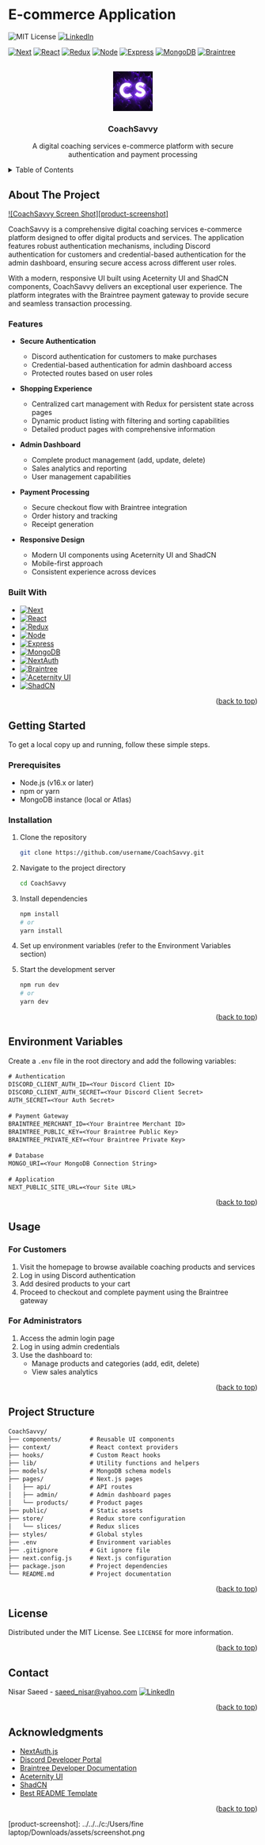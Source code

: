 # E-commerce Application
<!-- PROJECT SHIELDS -->
![MIT License][license-shield]
[![LinkedIn][linkedin-shield]][linkedin-url]
<!-- TECH STACK SHIELDS -->
[![Next][Next.js]][Next-url]
[![React][React-shield]][React-url]
[![Redux][Redux-shield]][Redux-url]
[![Node][Node-shield]][Node-url]
[![Express][Express-shield]][Express-url]
[![MongoDB][MongoDB-shield]][MongoDB-url]
[![Braintree][Braintree-shield]][Braintree-url]

<!-- PROJECT LOGO -->
<br />
<div align="center">
  <a href="https://github.com/username/CoachSavvy">
    <img src="/public/logo.png" alt="Logo" width="80" height="80">
  </a>

  <h3 align="center">CoachSavvy</h3>

  <p align="center">
    A digital coaching services e-commerce platform with secure authentication and payment processing
  </p>
</div>

<!-- TABLE OF CONTENTS -->
<details>
  <summary>Table of Contents</summary>
  <ol>
    <li>
      <a href="../../../c:/Users/fine laptop/Downloads/readme.md#about-the-project">About The Project</a>
      <ul>
        <li><a href="../../../c:/Users/fine laptop/Downloads/readme.md#features">Features</a></li>
        <li><a href="../../../c:/Users/fine laptop/Downloads/readme.md#built-with">Built With</a></li>
      </ul>
    </li>
    <li>
      <a href="../../../c:/Users/fine laptop/Downloads/readme.md#getting-started">Getting Started</a>
      <ul>
        <li><a href="../../../c:/Users/fine laptop/Downloads/readme.md#prerequisites">Prerequisites</a></li>
        <li><a href="../../../c:/Users/fine laptop/Downloads/readme.md#installation">Installation</a></li>
      </ul>
    </li>
    <li><a href="../../../c:/Users/fine laptop/Downloads/readme.md#environment-variables">Environment Variables</a></li>
    <li><a href="../../../c:/Users/fine laptop/Downloads/readme.md#usage">Usage</a></li>
    <li><a href="../../../c:/Users/fine laptop/Downloads/readme.md#project-structure">Project Structure</a></li>
    <li><a href="../../../c:/Users/fine laptop/Downloads/readme.md#roadmap">Roadmap</a></li>
    <li><a href="../../../c:/Users/fine laptop/Downloads/readme.md#contributing">Contributing</a></li>
    <li><a href="../../../c:/Users/fine laptop/Downloads/readme.md#license">License</a></li>
    <li><a href="../../../c:/Users/fine laptop/Downloads/readme.md#contact">Contact</a></li>
    <li><a href="../../../c:/Users/fine laptop/Downloads/readme.md#acknowledgments">Acknowledgments</a></li>
  </ol>
</details>

<!-- ABOUT THE PROJECT -->
## About The Project

[![CoachSavvy Screen Shot][product-screenshot]](https://coachsavvy-demo.vercel.app)

CoachSavvy is a comprehensive digital coaching services e-commerce platform designed to offer digital products and services. The application features robust authentication mechanisms, including Discord authentication for customers and credential-based authentication for the admin dashboard, ensuring secure access across different user roles.

With a modern, responsive UI built using Aceternity UI and ShadCN components, CoachSavvy delivers an exceptional user experience. The platform integrates with the Braintree payment gateway to provide secure and seamless transaction processing.

### Features

* **Secure Authentication**
  * Discord authentication for customers to make purchases
  * Credential-based authentication for admin dashboard access
  * Protected routes based on user roles

* **Shopping Experience**
  * Centralized cart management with Redux for persistent state across pages
  * Dynamic product listing with filtering and sorting capabilities
  * Detailed product pages with comprehensive information

* **Admin Dashboard**
  * Complete product management (add, update, delete)
  * Sales analytics and reporting
  * User management capabilities

* **Payment Processing**
  * Secure checkout flow with Braintree integration
  * Order history and tracking
  * Receipt generation

* **Responsive Design**
  * Modern UI components using Aceternity UI and ShadCN
  * Mobile-first approach
  * Consistent experience across devices

### Built With

* [![Next][Next.js]][Next-url]
* [![React][React-shield]][React-url]
* [![Redux][Redux-shield]][Redux-url]
* [![Node][Node-shield]][Node-url]
* [![Express][Express-shield]][Express-url]
* [![MongoDB][MongoDB-shield]][MongoDB-url]
* [![NextAuth][NextAuth-shield]][NextAuth-url]
* [![Braintree][Braintree-shield]][Braintree-url]
* [![Aceternity UI][Aceternity-shield]][Aceternity-url]
* [![ShadCN][ShadCN-shield]][ShadCN-url]

<p align="right">(<a href="../../../c:/Users/fine laptop/Downloads/readme.md#coachsavvy">back to top</a>)</p>

<!-- GETTING STARTED -->
## Getting Started

To get a local copy up and running, follow these simple steps.

### Prerequisites

* Node.js (v16.x or later)
* npm or yarn
* MongoDB instance (local or Atlas)

### Installation

1. Clone the repository
   ```sh
   git clone https://github.com/username/CoachSavvy.git
   ```
2. Navigate to the project directory
   ```sh
   cd CoachSavvy
   ```
3. Install dependencies
   ```sh
   npm install
   # or
   yarn install
   ```
4. Set up environment variables (refer to the Environment Variables section)

5. Start the development server
   ```sh
   npm run dev
   # or
   yarn dev
   ```

<p align="right">(<a href="../../../c:/Users/fine laptop/Downloads/readme.md#coachsavvy">back to top</a>)</p>

<!-- ENVIRONMENT VARIABLES -->
## Environment Variables

Create a `.env` file in the root directory and add the following variables:

```
# Authentication
DISCORD_CLIENT_AUTH_ID=<Your Discord Client ID>
DISCORD_CLIENT_AUTH_SECRET=<Your Discord Client Secret>
AUTH_SECRET=<Your Auth Secret>

# Payment Gateway
BRAINTREE_MERCHANT_ID=<Your Braintree Merchant ID>
BRAINTREE_PUBLIC_KEY=<Your Braintree Public Key>
BRAINTREE_PRIVATE_KEY=<Your Braintree Private Key>

# Database
MONGO_URI=<Your MongoDB Connection String>

# Application
NEXT_PUBLIC_SITE_URL=<Your Site URL>
```

<p align="right">(<a href="../../../c:/Users/fine laptop/Downloads/readme.md#coachsavvy">back to top</a>)</p>

<!-- USAGE -->
## Usage

### For Customers

1. Visit the homepage to browse available coaching products and services
2. Log in using Discord authentication
3. Add desired products to your cart
4. Proceed to checkout and complete payment using the Braintree gateway

### For Administrators

1. Access the admin login page
2. Log in using admin credentials
3. Use the dashboard to:
   - Manage products and categories (add, edit, delete)
   - View sales analytics
     

<p align="right">(<a href="../../../c:/Users/fine laptop/Downloads/readme.md#coachsavvy">back to top</a>)</p>

<!-- PROJECT STRUCTURE -->
## Project Structure

```
CoachSavvy/
├── components/        # Reusable UI components
├── context/           # React context providers
├── hooks/             # Custom React hooks
├── lib/               # Utility functions and helpers
├── models/            # MongoDB schema models
├── pages/             # Next.js pages
│   ├── api/           # API routes
│   ├── admin/         # Admin dashboard pages
│   └── products/      # Product pages
├── public/            # Static assets
├── store/             # Redux store configuration
│   └── slices/        # Redux slices
├── styles/            # Global styles
├── .env               # Environment variables
├── .gitignore         # Git ignore file
├── next.config.js     # Next.js configuration
├── package.json       # Project dependencies
└── README.md          # Project documentation
```

<p align="right">(<a href="../../../c:/Users/fine laptop/Downloads/readme.md#coachsavvy">back to top</a>)</p>



<!-- LICENSE -->
## License

Distributed under the MIT License. See `LICENSE` for more information.

<p align="right">(<a href="../../../c:/Users/fine laptop/Downloads/readme.md#coachsavvy">back to top</a>)</p>

<!-- CONTACT -->
## Contact


Nisar Saeed - saeed_nisar@yahoo.com
[![LinkedIn][linkedin-shield]][linkedin-url]


<p align="right">(<a href="#readme-top">back to top</a>)</p>

<!-- ACKNOWLEDGMENTS -->
## Acknowledgments

* [NextAuth.js](https://next-auth.js.org/)
* [Discord Developer Portal](https://discord.com/developers/docs/intro)
* [Braintree Developer Documentation](https://developer.paypal.com/braintree/docs)
* [Aceternity UI](https://ui.aceternity.com/)
* [ShadCN](https://ui.shadcn.com/)
* [Best README Template](https://github.com/othneildrew/Best-README-Template)

<p align="right">(<a href="../../../c:/Users/fine laptop/Downloads/readme.md#coachsavvy">back to top</a>)</p>

<!-- MARKDOWN LINKS & IMAGES -->
<!-- https://www.markdownguide.org/basic-syntax/#reference-style-links -->
[contributors-shield]: https://img.shields.io/github/contributors/username/CoachSavvy.svg?style=for-the-badge
[contributors-url]: https://github.com/username/CoachSavvy/graphs/contributors
[forks-shield]: https://img.shields.io/github/forks/username/CoachSavvy.svg?style=for-the-badge
[forks-url]: https://github.com/username/CoachSavvy/network/members
[stars-shield]: https://img.shields.io/github/stars/username/CoachSavvy.svg?style=for-the-badge
[stars-url]: https://github.com/username/CoachSavvy/stargazers
[issues-shield]: https://img.shields.io/github/issues/username/CoachSavvy.svg?style=for-the-badge
[issues-url]: https://github.com/username/CoachSavvy/issues
[license-shield]: https://img.shields.io/github/license/username/CoachSavvy.svg?style=for-the-badge
[license-url]: https://github.com/username/CoachSavvy/blob/master/LICENSE
[product-screenshot]: ../../../c:/Users/fine laptop/Downloads/assets/screenshot.png

<!-- TECH STACK SHIELDS -->
[Next.js]: https://img.shields.io/badge/next.js-000000?style=for-the-badge&logo=nextdotjs&logoColor=white
[Next-url]: https://nextjs.org/
[React-shield]: https://img.shields.io/badge/React-20232A?style=for-the-badge&logo=react&logoColor=61DAFB
[React-url]: https://reactjs.org/
[Redux-shield]: https://img.shields.io/badge/Redux-593D88?style=for-the-badge&logo=redux&logoColor=white
[Redux-url]: https://redux.js.org/
[Node-shield]: https://img.shields.io/badge/-Node.js-black?style=for-the-badge&logo=node.js&logoColor=339933
[Node-url]: https://nodejs.org/
[Express-shield]: https://img.shields.io/badge/-Express.js-35495E?style=for-the-badge&logo=express&logoColor=yellow
[Express-url]: https://expressjs.com/
[MongoDB-shield]: https://img.shields.io/badge/MongoDB-4EA94B?style=for-the-badge&logo=mongodb&logoColor=white
[MongoDB-url]: https://www.mongodb.com/
[NextAuth-shield]: https://img.shields.io/badge/NextAuth-black?style=for-the-badge&logo=next.js&logoColor=white
[NextAuth-url]: https://next-auth.js.org/
[Braintree-shield]: https://img.shields.io/badge/Braintree-092E20?style=for-the-badge&logo=braintree&logoColor=white
[Braintree-url]: https://www.braintreepayments.com/
[Aceternity-shield]: https://img.shields.io/badge/Aceternity_UI-2B2D42?style=for-the-badge&logo=react&logoColor=white
[Aceternity-url]: https://ui.aceternity.com/
[ShadCN-shield]: https://img.shields.io/badge/ShadCN-000000?style=for-the-badge&logo=react&logoColor=white
[ShadCN-url]: https://ui.shadcn.com/
[linkedin-url]: https://linkedin.com/in/nisar-saeed/
[linkedin-shield]: https://img.shields.io/badge/LinkedIn-Connect-blue?style=for-the-badge
